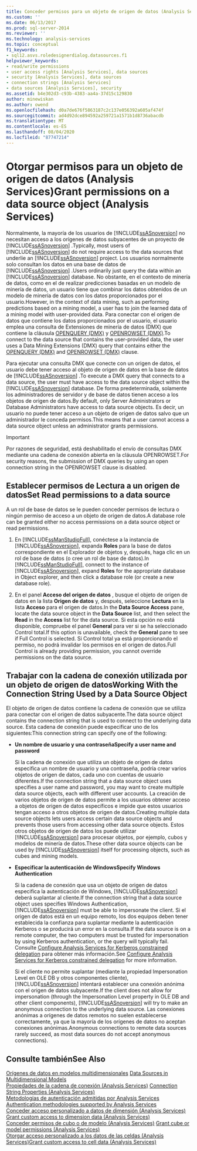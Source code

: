 ```yaml
---
title: Conceder permisos para un objeto de origen de datos (Analysis Services) | Microsoft Docs
ms.custom: ''
ms.date: 06/13/2017
ms.prod: sql-server-2014
ms.reviewer: ''
ms.technology: analysis-services
ms.topic: conceptual
f1_keywords:
- sql12.asvs.roledesignerdialog.datasources.f1
helpviewer_keywords:
- read/write permissions
- user access rights [Analysis Services], data sources
- security [Analysis Services], data sources
- connection strings [Analysis Services]
- data sources [Analysis Services], security
ms.assetid: b4e302d3-c93b-4383-aa4a-37d15c129830
author: minewiskan
ms.author: owend
ms.openlocfilehash: d0a7de676f5863187c2c137e056392a605af474f
ms.sourcegitcommit: ad4d92dce894592a259721a1571b1d8736abacdb
ms.translationtype: MT
ms.contentlocale: es-ES
ms.lasthandoff: 08/04/2020
ms.locfileid: "87747214"
---
```

# <a name="grant-permissions-on-a-data-source-object-analysis-services"></a><span data-ttu-id="5d81f-102">Otorgar permisos para un objeto de origen de datos (Analysis Services)</span><span class="sxs-lookup"><span data-stu-id="5d81f-102">Grant permissions on a data source object (Analysis Services)</span></span>
  <span data-ttu-id="5d81f-103">Normalmente, la mayoría de los usuarios de [!INCLUDE[ssASnoversion](../../includes/ssasnoversion-md.md)] no necesitan acceso a los orígenes de datos subyacentes de un proyecto de [!INCLUDE[ssASnoversion](../../includes/ssasnoversion-md.md)] .</span><span class="sxs-lookup"><span data-stu-id="5d81f-103">Typically, most users of [!INCLUDE[ssASnoversion](../../includes/ssasnoversion-md.md)] do not require access to the data sources that underlie an [!INCLUDE[ssASnoversion](../../includes/ssasnoversion-md.md)] project.</span></span> <span data-ttu-id="5d81f-104">Los usuarios normalmente solo consultan los datos en una base de datos de [!INCLUDE[ssASnoversion](../../includes/ssasnoversion-md.md)] .</span><span class="sxs-lookup"><span data-stu-id="5d81f-104">Users ordinarily just query the data within an [!INCLUDE[ssASnoversion](../../includes/ssasnoversion-md.md)] database.</span></span> <span data-ttu-id="5d81f-105">No obstante, en el contexto de minería de datos, como en el de realizar predicciones basadas en un modelo de minería de datos, un usuario tiene que combinar los datos obtenidos de un modelo de minería de datos con los datos proporcionados por el usuario.</span><span class="sxs-lookup"><span data-stu-id="5d81f-105">However, in the context of data mining, such as performing predictions based on a mining model, a user has to join the learned data of a mining model with user-provided data.</span></span> <span data-ttu-id="5d81f-106">Para conectar con el origen de datos que contiene los datos proporcionados por el usuario, el usuario emplea una consulta de Extensiones de minería de datos (DMX) que contiene la cláusula [OPENQUERY &#40;DMX&#41;](/sql/dmx/source-data-query-openquery) y [OPENROWSET &#40;DMX&#41;](/sql/dmx/source-data-query-openrowset).</span><span class="sxs-lookup"><span data-stu-id="5d81f-106">To connect to the data source that contains the user-provided data, the user uses a Data Mining Extensions (DMX) query that contains either the [OPENQUERY &#40;DMX&#41;](/sql/dmx/source-data-query-openquery) and [OPENROWSET &#40;DMX&#41;](/sql/dmx/source-data-query-openrowset) clause.</span></span>  
  
 <span data-ttu-id="5d81f-107">Para ejecutar una consulta DMX que conecte con un origen de datos, el usuario debe tener acceso al objeto de origen de datos en la base de datos de [!INCLUDE[ssASnoversion](../../includes/ssasnoversion-md.md)] .</span><span class="sxs-lookup"><span data-stu-id="5d81f-107">To execute a DMX query that connects to a data source, the user must have access to the data source object within the [!INCLUDE[ssASnoversion](../../includes/ssasnoversion-md.md)] database.</span></span> <span data-ttu-id="5d81f-108">De forma predeterminada, solamente los administradores de servidor y de base de datos tienen acceso a los objetos de origen de datos.</span><span class="sxs-lookup"><span data-stu-id="5d81f-108">By default, only Server Administrators or Database Administrators have access to data source objects.</span></span> <span data-ttu-id="5d81f-109">Es decir, un usuario no puede tener acceso a un objeto de origen de datos salvo que un administrador le conceda permisos.</span><span class="sxs-lookup"><span data-stu-id="5d81f-109">This means that a user cannot access a data source object unless an administrator grants permissions.</span></span>  
  
> [!IMPORTANT]  
>  <span data-ttu-id="5d81f-110">Por razones de seguridad, está deshabilitado el envío de consultas DMX mediante una cadena de conexión abierta en la cláusula OPENROWSET.</span><span class="sxs-lookup"><span data-stu-id="5d81f-110">For security reasons, the submission of DMX queries by using an open connection string in the OPENROWSET clause is disabled.</span></span>  
  
## <a name="set-read-permissions-to-a-data-source"></a><span data-ttu-id="5d81f-111">Establecer permisos de Lectura a un origen de datos</span><span class="sxs-lookup"><span data-stu-id="5d81f-111">Set Read permissions to a data source</span></span>  
 <span data-ttu-id="5d81f-112">A un rol de base de datos se le pueden conceder permisos de lectura o ningún permiso de acceso a un objeto de origen de datos.</span><span class="sxs-lookup"><span data-stu-id="5d81f-112">A database role can be granted either no access permissions on a data source object or read permissions.</span></span>  
  
1.  <span data-ttu-id="5d81f-113">En [!INCLUDE[ssManStudioFull](../../includes/ssmanstudiofull-md.md)], conéctese a la instancia de [!INCLUDE[ssASnoversion](../../includes/ssasnoversion-md.md)], expanda **Roles** para la base de datos correspondiente en el Explorador de objetos y, después, haga clic en un rol de base de datos (o cree un rol de base de datos).</span><span class="sxs-lookup"><span data-stu-id="5d81f-113">In [!INCLUDE[ssManStudioFull](../../includes/ssmanstudiofull-md.md)], connect to the instance of [!INCLUDE[ssASnoversion](../../includes/ssasnoversion-md.md)], expand **Roles** for the appropriate database in Object explorer, and then click a database role (or create a new database role).</span></span>  
  
2.  <span data-ttu-id="5d81f-114">En el panel **Acceso del origen de datos** , busque el objeto de origen de datos en la lista **Origen de datos** y, después, seleccione **Lectura** en la lista **Acceso** para el origen de datos.</span><span class="sxs-lookup"><span data-stu-id="5d81f-114">In the **Data Source Access** pane, locate the data source object in the **Data Source** list, and then select the **Read** in the **Access** list for the data source.</span></span> <span data-ttu-id="5d81f-115">Si esta opción no está disponible, compruebe el panel **General** para ver si se ha seleccionado Control total.</span><span class="sxs-lookup"><span data-stu-id="5d81f-115">If this option is unavailable, check the **General** pane to see if Full Control is selected.</span></span> <span data-ttu-id="5d81f-116">Si Control total ya está proporcionando el permiso, no podrá invalidar los permisos en el origen de datos.</span><span class="sxs-lookup"><span data-stu-id="5d81f-116">Full Control is already providing permission, you cannot override permissions on the data source.</span></span>  
  
## <a name="working-with-the-connection-string-used-by-a-data-source-object"></a><span data-ttu-id="5d81f-117">Trabajar con la cadena de conexión utilizada por un objeto de origen de datos</span><span class="sxs-lookup"><span data-stu-id="5d81f-117">Working With the Connection String Used by a Data Source Object</span></span>  
 <span data-ttu-id="5d81f-118">El objeto de origen de datos contiene la cadena de conexión que se utiliza para conectar con el origen de datos subyacente.</span><span class="sxs-lookup"><span data-stu-id="5d81f-118">The data source object contains the connection string that is used to connect to the underlying data source.</span></span> <span data-ttu-id="5d81f-119">Esta cadena de conexión puede especificar uno de los siguientes:</span><span class="sxs-lookup"><span data-stu-id="5d81f-119">This connection string can specify one of the following:</span></span>  
  
-   <span data-ttu-id="5d81f-120">**Un nombre de usuario y una contraseña**</span><span class="sxs-lookup"><span data-stu-id="5d81f-120">**Specify a user name and password**</span></span>  
  
     <span data-ttu-id="5d81f-121">Si la cadena de conexión que utiliza un objeto de origen de datos especifica un nombre de usuario y una contraseña, podría crear varios objetos de origen de datos, cada uno con cuentas de usuario diferentes.</span><span class="sxs-lookup"><span data-stu-id="5d81f-121">If the connection string that a data source object uses specifies a user name and password, you may want to create multiple data source objects, each with different user accounts.</span></span> <span data-ttu-id="5d81f-122">La creación de varios objetos de origen de datos permite a los usuarios obtener acceso a objetos de origen de datos específicos e impide que estos usuarios tengan acceso a otros objetos de origen de datos.</span><span class="sxs-lookup"><span data-stu-id="5d81f-122">Creating multiple data source objects lets users access certain data source objects and prevents those users from accessing other data source objects.</span></span> <span data-ttu-id="5d81f-123">Estos otros objetos de origen de datos los puede utilizar [!INCLUDE[ssASnoversion](../../includes/ssasnoversion-md.md)] para procesar objetos, por ejemplo, cubos y modelos de minería de datos.</span><span class="sxs-lookup"><span data-stu-id="5d81f-123">These other data source objects can be used by [!INCLUDE[ssASnoversion](../../includes/ssasnoversion-md.md)] itself for processing objects, such as cubes and mining models.</span></span>  
  
-   <span data-ttu-id="5d81f-124">**Especificar la autenticación de Windows**</span><span class="sxs-lookup"><span data-stu-id="5d81f-124">**Specify Windows Authentication**</span></span>  
  
     <span data-ttu-id="5d81f-125">Si la cadena de conexión que usa un objeto de origen de datos especifica la autenticación de Windows, [!INCLUDE[ssASnoversion](../../includes/ssasnoversion-md.md)] deberá suplantar al cliente.</span><span class="sxs-lookup"><span data-stu-id="5d81f-125">If the connection string that a data source object uses specifies Windows Authentication, [!INCLUDE[ssASnoversion](../../includes/ssasnoversion-md.md)] must be able to impersonate the client.</span></span> <span data-ttu-id="5d81f-126">Si el origen de datos está en un equipo remoto, los dos equipos deben tener establecida la confianza para suplantar mediante la autenticación Kerberos o se producirá un error en la consulta.</span><span class="sxs-lookup"><span data-stu-id="5d81f-126">If the data source is on a remote computer, the two computers must be trusted for impersonation by using Kerberos authentication, or the query will typically fail.</span></span> <span data-ttu-id="5d81f-127">Consulte [Configure Analysis Services for Kerberos constrained delegation](../instances/configure-analysis-services-for-kerberos-constrained-delegation.md) para obtener más información.</span><span class="sxs-lookup"><span data-stu-id="5d81f-127">See [Configure Analysis Services for Kerberos constrained delegation](../instances/configure-analysis-services-for-kerberos-constrained-delegation.md) for more information.</span></span>  
  
     <span data-ttu-id="5d81f-128">Si el cliente no permite suplantar (mediante la propiedad Impersonation Level en OLE DB y otros componentes cliente), [!INCLUDE[ssASnoversion](../../includes/ssasnoversion-md.md)] intentará establecer una conexión anónima con el origen de datos subyacente.</span><span class="sxs-lookup"><span data-stu-id="5d81f-128">If the client does not allow for impersonation (through the Impersonation Level property in OLE DB and other client components), [!INCLUDE[ssASnoversion](../../includes/ssasnoversion-md.md)] will try to make an anonymous connection to the underlying data source.</span></span> <span data-ttu-id="5d81f-129">Las conexiones anónimas a orígenes de datos remotos no suelen establecerse correctamente, ya que la mayoría de los orígenes de datos no aceptan conexiones anónimas.</span><span class="sxs-lookup"><span data-stu-id="5d81f-129">Anonymous connections to remote data sources rarely succeed, as most data sources do not accept anonymous connections).</span></span>  
  
## <a name="see-also"></a><span data-ttu-id="5d81f-130">Consulte también</span><span class="sxs-lookup"><span data-stu-id="5d81f-130">See Also</span></span>  
 <span data-ttu-id="5d81f-131">[Orígenes de datos en modelos multidimensionales](data-sources-in-multidimensional-models.md) </span><span class="sxs-lookup"><span data-stu-id="5d81f-131">[Data Sources in Multidimensional Models](data-sources-in-multidimensional-models.md) </span></span>  
 <span data-ttu-id="5d81f-132">[Propiedades de la cadena de conexión &#40;Analysis Services&#41;](../instances/connection-string-properties-analysis-services.md) </span><span class="sxs-lookup"><span data-stu-id="5d81f-132">[Connection String Properties &#40;Analysis Services&#41;](../instances/connection-string-properties-analysis-services.md) </span></span>  
 <span data-ttu-id="5d81f-133">[Metodologías de autenticación admitidas por Analysis Services](../instances/authentication-methodologies-supported-by-analysis-services.md) </span><span class="sxs-lookup"><span data-stu-id="5d81f-133">[Authentication methodologies supported by Analysis Services](../instances/authentication-methodologies-supported-by-analysis-services.md) </span></span>  
 <span data-ttu-id="5d81f-134">[Conceder acceso personalizado a datos de dimensión &#40;Analysis Services&#41;](grant-custom-access-to-dimension-data-analysis-services.md) </span><span class="sxs-lookup"><span data-stu-id="5d81f-134">[Grant custom access to dimension data &#40;Analysis Services&#41;](grant-custom-access-to-dimension-data-analysis-services.md) </span></span>  
 <span data-ttu-id="5d81f-135">[Conceder permisos de cubo o de modelo &#40;Analysis Services&#41;](grant-cube-or-model-permissions-analysis-services.md) </span><span class="sxs-lookup"><span data-stu-id="5d81f-135">[Grant cube or model permissions &#40;Analysis Services&#41;](grant-cube-or-model-permissions-analysis-services.md) </span></span>  
 [<span data-ttu-id="5d81f-136">Otorgar acceso personalizado a los datos de las celdas &#40;Analysis Services&#41;</span><span class="sxs-lookup"><span data-stu-id="5d81f-136">Grant custom access to cell data &#40;Analysis Services&#41;</span></span>](grant-custom-access-to-cell-data-analysis-services.md)  
  
  
